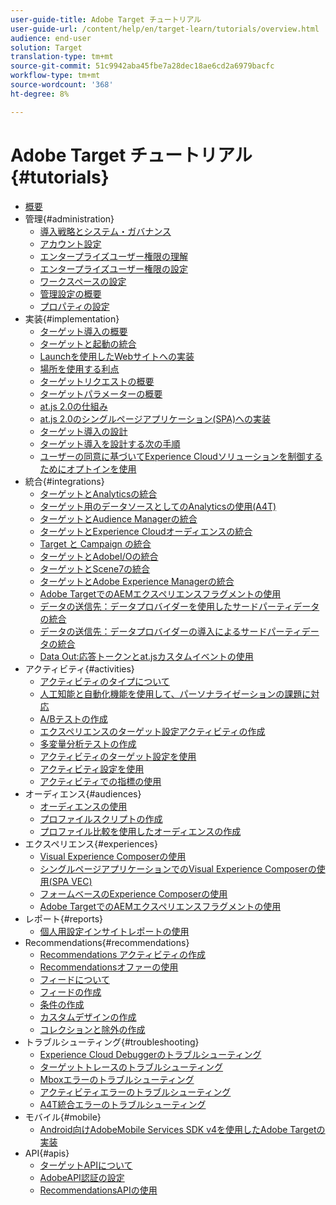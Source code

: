```yaml
---
user-guide-title: Adobe Target チュートリアル
user-guide-url: /content/help/en/target-learn/tutorials/overview.html
audience: end-user
solution: Target
translation-type: tm+mt
source-git-commit: 51c9942aba45fbe7a28dec18ae6cd2a6979bacfc
workflow-type: tm+mt
source-wordcount: '368'
ht-degree: 8%

---
```



# Adobe Target チュートリアル {#tutorials}

+ [概要](../overview.md)
+ 管理{#administration}
   + [導入戦略とシステム・ガバナンス](../dev101/1.1-implementation-strategy-sys-governance.md)
   + [アカウント設定](../administration/set-up-account-preferences.md)
   + [エンタープライズユーザー権限の理解](../administration/understanding-enterprise-user-permissions.md)
   + [エンタープライズユーザー権限の設定](../dev101/1.2-configure-ent-user-permissions.md)
   + [ワークスペースの設定](../administration/set-up-workspaces.md)
   + [管理設定の概要](../dev101/1.3-intro-to-admin-setup.md)
   + [プロパティの設定](../administration/set-up-properties.md)
+ 実装{#implementation}
   + [ターゲット導入の概要](../dev101/2.1-intro-to-target-implementation.md)
   + [ターゲットと起動の統合](../dev101/3.1-target-launch.md)
   + [Launchを使用したWebサイトへの実装](https://docs.adobe.com/content/help/en/experience-cloud/implementing-in-websites-with-launch/index.html)
   + [場所を使用する利点](../dev101/2.2-benefits-of-locations.md)
   + [ターゲットリクエストの概要](../dev101/2.3-intro-to-target-requests.md)
   + [ターゲットパラメーターの概要](../dev101/2.4-intro-to-target-params.md)
   + [at.js 2.0の仕組み](../implementation/understanding-how-atjs-20-works.md)
   + [at.js 2.0のシングルページアプリケーション(SPA)への実装](../implementation/implement-atjs-20-in-a-single-page-application.md)
   + [ターゲット導入の設計](../dev101/2.5-design-target-implementation.md)
   + [ターゲット導入を設計する次の手順](../dev101/2.6-next-steps-design-target-implementation.md)
   + [ユーザーの同意に基づいてExperience Cloudソリューションを制御するためにオプトインを使用](https://docs.adobe.com/content/help/en/core-services-learn/tutorials/id-service/use-opt-in-to-control-experience-cloud-activities-based-on-user-consent.html)
+ 統合{#integrations}
   + [ターゲットとAnalyticsの統合](../dev101/3.2-target-analytics.md)
   + [ターゲット用のデータソースとしてのAnalyticsの使用(A4T)](../integrations/use-analytics-as-a-data-source-a4t.md)
   + [ターゲットとAudience Managerの統合](../dev101/3.3-target-dmp.md)
   + [ターゲットとExperience Cloudオーディエンスの統合](../dev101/3.4-target-exc-audiences.md)
   + [Target と Campaign の統合](../dev101/3.6-target-campaign.md)
   + [ターゲットとAdobeI/Oの統合](../dev101/3.7-target-io.md)
   + [ターゲットとScene7の統合](../dev101/3.8-target-scene7.md)
   + [ターゲットとAdobe Experience Managerの統合](../dev101/3.5-target-aem.md)
   + [Adobe TargetでのAEMエクスペリエンスフラグメントの使用](https://helpx.adobe.com/experience-manager/kt/sites/using/experience-fragment-target-offer-feature-video-use.html)
   + [データの送信先：データプロバイダーを使用したサードパーティデータの統合](../integrations/use-data-providers-to-integrate-third-party-data.md)
   + [データの送信先：データプロバイダーの導入によるサードパーティデータの統合](../integrations/implement-data-providers-to-integrate-third-party-data.md)
   + [Data Out:応答トークンとat.jsカスタムイベントの使用](../integrations/use-response-tokens-and-atjs-custom-events.md)
+ アクティビティ{#activities}
   + [アクティビティのタイプについて](../activities/understanding-the-types-of-activities.md)
   + [人工知能と自動化機能を使用して、パーソナライゼーションの課題に対応](../activities/use-the-artificial-intelligence-and-automation-capabilities-to-meet-the-challenges-of-personalization.md)
   + [A/Bテストの作成](../activities/create-ab-tests.md)
   + [エクスペリエンスのターゲット設定アクティビティの作成](../activities/create-experience-targeting-activities.md)
   + [多変量分析テストの作成](../activities/create-multivariate-tests.md)
   + [アクティビティのターゲット設定を使用](../activities/use-activity-targeting.md)
   + [アクティビティ設定を使用](../activities/use-activity-settings.md)
   + [アクティビティでの指標の使用](../activities/use-metrics-in-activities.md)
+ オーディエンス{#audiences}
   + [オーディエンスの使用](../audiences/use-audiences.md)
   + [プロファイルスクリプトの作成](../audiences/create-profile-scripts.md)
   + [プロファイル比較を使用したオーディエンスの作成](../audiences/use-profile-comparison-to-build-audiences.md)
+ エクスペリエンス{#experiences}
   + [Visual Experience Composerの使用](../experiences/use-the-visual-experience-composer.md)
   + [シングルページアプリケーションでのVisual Experience Composerの使用(SPA VEC)](../experiences/use-the-visual-experience-composer-for-single-page-applications.md)
   + [フォームベースのExperience Composerの使用](../experiences/use-the-form-based-experience-composer.md)
   + [Adobe TargetでのAEMエクスペリエンスフラグメントの使用](https://helpx.adobe.com/experience-manager/kt/sites/using/experience-fragment-target-offer-feature-video-use.html)
+ レポート{#reports}
   + [個人用設定インサイトレポートの使用](../reports/use-the-personalization-insights-reports.md)
+ Recommendations{#recommendations}
   + [Recommendations アクティビティの作成](../recommendations/create-a-recommendations-activity.md)
   + [Recommendationsオファーの使用](../recommendations/use-recommendations-offers.md)
   + [フィードについて](../recommendations/understanding-feeds.md)
   + [フィードの作成](../recommendations/create-a-feed.md)
   + [条件の作成](../recommendations/create-criteria.md)
   + [カスタムデザインの作成](../recommendations/create-custom-designs.md)
   + [コレクションと除外の作成](../recommendations/create-collections-and-exclusions.md)
+ トラブルシューティング{#troubleshooting}
   + [Experience Cloud Debuggerのトラブルシューティング](../troubleshooting/troubleshoot-with-the-experience-cloud-debugger.md)
   + [ターゲットトレースのトラブルシューティング](../troubleshooting/troubleshoot-with-target-traces.md)
   + [Mboxエラーのトラブルシューティング](../dev101/4.1-troubleshoot-mbox-errors.md)
   + [アクティビティエラーのトラブルシューティング](../dev101/4.2-troubleshoot-activity-errors.md)
   + [A4T統合エラーのトラブルシューティング](../dev101/4.3-troubleshoot-integration-errors.md)
+ モバイル{#mobile}
   + [Android向けAdobeMobile Services SDK v4を使用したAdobe Targetの実装](../mobile-v4/overview.md)
+ API{#apis}
   + [ターゲットAPIについて](../apis/api-overview.md)
   + [AdobeAPI認証の設定](../apis/configure-io-target-integration.md)
   + [RecommendationsAPIの使用](https://docs.adobe.com/content/help/en/target-learn/recommendations-api-tutorial/recs-api-overview.html)
